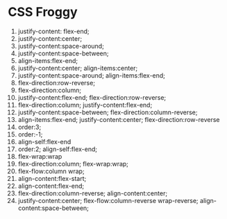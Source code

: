 # CSS Froggy
1. justify-content: flex-end;
2. justify-content:center;
3. justify-content:space-around;
4. justify-content:space-between;
5. align-items:flex-end;
6. justify-content:center;
   align-items:center;
7. justify-content:space-around;
   align-items:flex-end;
8. flex-direction:row-reverse;
9. flex-direction:column;
10. justify-content:flex-end;
    flex-direction:row-reverse;
11. flex-direction:column;
    justify-content:flex-end;
12. justify-content:space-between;
    flex-direction:column-reverse;
13. align-items:flex-end;
    justify-content:center;
    flex-direction:row-reverse
14. order:3;
15. order:-1;
16. align-self:flex-end
17. order:2;
    align-self:flex-end;
18. flex-wrap:wrap
19. flex-direction:column;
    flex-wrap:wrap;
20. flex-flow:column wrap;
21. align-content:flex-start;
22. align-content:flex-end;
23. flex-direction:column-reverse;
    align-content:center;
24. justify-content:center;
    flex-flow:column-reverse wrap-reverse;
    align-content:space-between;
